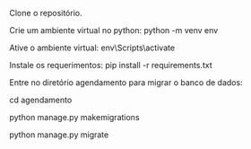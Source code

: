 Clone o repositório.

Crie um ambiente virtual no python: python -m venv env

Ative o ambiente virtual: env\Scripts\activate

Instale os requerimentos: pip install -r requirements.txt

Entre no diretório agendamento para migrar o banco de dados:

cd agendamento
 
python manage.py makemigrations
 
python manage.py migrate

